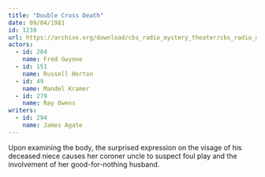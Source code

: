 ```yaml
---
title: "Double Cross Death"
date: 09/04/1981
id: 1239
url: https://archive.org/download/cbs_radio_mystery_theater/cbs_radio_mystery_theater-1201-1250.zip/cbs_radio_mystery_theater-1201-1250%2Fcbsrmt_1239_double_cross_death.mp3
actors:  
  - id: 204
    name: Fred Gwynne  
  - id: 151
    name: Russell Horton  
  - id: 49
    name: Mandel Kramer  
  - id: 279
    name: Ray Owens
writers:  
  - id: 294
    name: James Agate
---
```

Upon examining the body, the surprised expression on the visage of his deceased niece causes her coroner uncle to suspect foul play and the involvement of her good-for-nothing husband.